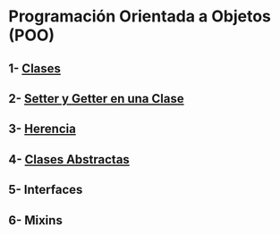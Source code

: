 # **Programación Orientada a Objetos (POO)**

## 1- [**Clases**](https://github.com/PercyTomicha/poo/tree/main/1-%20Clases)
## 2- [**Setter y Getter en una Clase**](https://github.com/PercyTomicha/poo/tree/main/2-%20Setter%20y%20Getter%20en%20una%20Clase)
## 3- [**Herencia**](https://github.com/PercyTomicha/poo/tree/main/3-%20Herencia)
## 4- [**Clases Abstractas**](https://github.com/PercyTomicha/poo/tree/main/4-%20Clases%20Abstractas)
## **5- Interfaces**
## **6- Mixins**